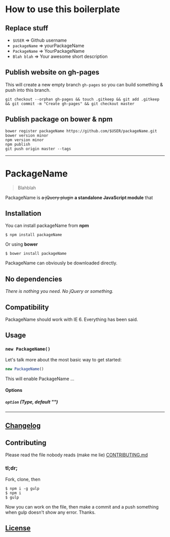# How to use this boilerplate

## Replace stuff

- `$USER` => Github username
- `packageName` => yourPackageName
- `PackageName` => YourPackageName
- `Blah blah` => Your awesome short description

## Publish website on gh-pages

This will create a new empty branch `gh-pages` so you can build something & push
into this branch.

```shell
git checkout --orphan gh-pages && touch .gitkeep && git add .gitkeep && git commit -m "Create gh-pages" && git checkout master
```

## Publish package on bower & npm

```shell
bower register packageName https://github.com/$USER/packageName.git
bower version minor
npm version minor
npm publish
git push origin master --tags
```

---

# PackageName

> Blahblah

PackageName is ~~a jQuery plugin~~ **a standalone JavaScript module** that


## Installation

You can install packageName from **npm**

```shell
$ npm install packageName
```

Or using **bower**

```shell
$ bower install packageName
```

PackageName can obviously be downloaded directly.

## No dependencies

_There is nothing you need. No jQuery or something._

## Compatibility

PackageName should work with IE 6. Everything has been said.

## Usage

### `new PackageName()`

Let's talk more about the most basic way to get started:

```js
new PackageName()
```

This will enable PackageName ...

#### Options

##### `option` (Type, default "")


---

## [Changelog](CHANGELOG.md)

## Contributing

Please read the file nobody reads (make me lie) [CONTRIBUTING.md](CONTRIBUTING.md)

### tl;dr;

Fork, clone, then

```shell
$ npm i -g gulp
$ npm i
$ gulp
```

Now you can work on the file, then make a commit and a push something when gulp doesn't show any error.
Thanks.

## [License](LICENSE-MIT)
